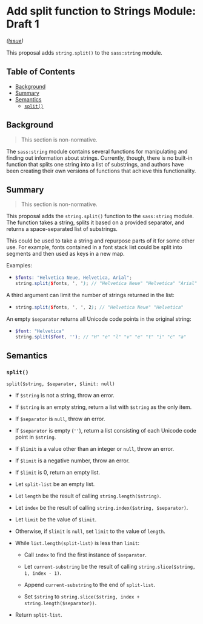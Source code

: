# Add split function to Strings Module: Draft 1

*([Issue](https://github.com/sass/sass/issues/1950))*

This proposal adds `string.split()` to the `sass:string` module.

## Table of Contents

* [Background](#background)
* [Summary](#summary)
* [Semantics](#semantics)
  * [`split()`](#split)

## Background

> This section is non-normative.

The `sass:string` module contains several functions for
manipulating and finding out information about strings.
Currently, though, there is no built-in function that splits
one string into a list of substrings, and authors have been
creating their own versions of functions that achieve this
functionality.

## Summary

> This section is non-normative.

This proposal adds the `string.split()` function to the
`sass:string` module. The function takes a string, splits it
based on a provided separator, and returns a space-separated
list of substrings.

This could be used to take a string and repurpose
parts of it for some other use. For example, fonts 
contained in a font stack list could be split into segments and 
then used as keys in a new map. 

Examples:

  - ```scss
    $fonts: "Helvetica Neue, Helvetica, Arial";
    string.split($fonts, ', '); // "Helvetica Neue" "Helvetica" "Arial"
    ```

A third argument can limit the number of strings 
returned in the list:

- ```scss
  string.split($fonts, ', ', 2); // "Helvetica Neue" "Helvetica"
  ```


An empty `$separator` returns all Unicode code points in the original string:

- ```scss
  $font: "Helvetica"
  string.split($font, ''); // "H" "e" "l" "v" "e" "t" "i" "c" "a"
  ```


## Semantics

### `split()`

```
split($string, $separator, $limit: null)
```

* If `$string` is not a string, throw an error.

* If `$string` is an empty string, return a list with `$string` as the only item.

* If `$separator` is `null`, throw an error.

* If `$separator` is empty (`''`), return a list consisting of each Unicode code point in `$string`.

* If `$limit` is a value other than an integer or `null`, throw an error.

* If `$limit` is a negative number, throw an error. 

* If `$limit` is 0, return an empty list.

* Let `split-list` be an empty list.

* Let `length` be the result of calling `string.length($string)`.

* Let `index` be the result of calling `string.index($string, $separator)`.

* Let `limit` be the value of `$limit`.

* Otherwise, if `$limit` is `null`, set `limit` to the value of `length`.

* While `list.length(split-list)` is less than `limit`:

    * Call `index` to find the first instance of `$separator`.

    * Let `current-substring` be the result of calling 
    `string.slice($string, 1, index - 1)`.

    * Append `current-substring` to the end of `split-list`.
    
    * Set `$string` to `string.slice($string, index + string.length($separator))`.

* Return `split-list`.
